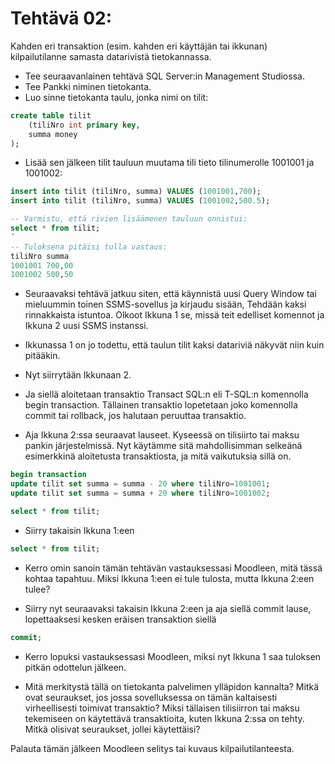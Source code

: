 # Tehtävä 02:


Kahden eri transaktion (esim. kahden eri käyttäjän tai ikkunan) kilpailutilanne samasta datarivistä tietokannassa.

- Tee seuraavanlainen tehtävä SQL Server:in Management Studiossa.
- Tee Pankki niminen tietokanta.
- Luo sinne tietokanta taulu, jonka nimi on tilit: 
```sql
create table tilit
    (tiliNro int primary key,
    summa money
);
```
- Lisää sen jälkeen tilit tauluun muutama tili tieto tilinumerolle 1001001 ja 1001002:
```sql
insert into tilit (tiliNro, summa) VALUES (1001001,700);
insert into tilit (tiliNro, summa) VALUES (1001002,500.5);

-- Varmistu, että rivien lisäämenen tauluun onnistui:
select * from tilit;
´
-- Tuloksena pitäisi tulla vastaus:
tiliNro summa
1001001	700,00
1001002	500,50
```


- Seuraavaksi tehtävä jatkuu siten, että käynnistä uusi Query Window tai mieluummin toinen SSMS-sovellus ja kirjaudu sisään, Tehdään kaksi rinnakkaista istuntoa. Olkoot Ikkuna 1 se, missä teit edelliset komennot ja Ikkuna 2 uusi SSMS instanssi.

- Ikkunassa 1 on jo todettu, että taulun tilit kaksi datariviä näkyvät niin kuin pitääkin.

- Nyt siirrytään Ikkunaan 2.
- Ja siellä aloitetaan transaktio Transact SQL:n eli T-SQL:n komennolla begin transaction. Tällainen transaktio lopetetaan joko komennolla commit tai rollback, jos halutaan peruuttaa transaktio. 
- Aja Ikkuna 2:ssa seuraavat lauseet. Kyseessä on tilisiirto tai maksu pankin järjestelmissä. Nyt käytämme sitä mahdollisimman selkeänä esimerkkinä aloitetusta transaktiosta, ja mitä vaikutuksia sillä on.

```sql
begin transaction
update tilit set summa = summa - 20 where tiliNro=1001001;
update tilit set summa = summa + 20 where tiliNro=1001002;

select * from tilit;
```

- Siirry takaisin Ikkuna 1:een
```sql
select * from tilit;
```

- Kerro omin sanoin tämän tehtävän vastauksessasi Moodleen, mitä tässä kohtaa tapahtuu. Miksi Ikkuna 1:een ei tule tulosta, mutta Ikkuna 2:een tulee?

- Siirry nyt seuraavaksi takaisin Ikkuna 2:een ja aja siellä commit lause, lopettaaksesi kesken eräisen transaktion siellä

```sql
commit;
```

- Kerro lopuksi vastauksessasi Moodleen, miksi nyt Ikkuna 1 saa tuloksen pitkän odottelun jälkeen.

- Mitä merkitystä tällä on tietokanta palvelimen ylläpidon kannalta? Mitkä ovat seuraukset, jos jossa sovelluksessa on tämän kaltaisesti virheellisesti toimivat transaktio? Miksi tällaisen tilisiirron tai maksu tekemiseen on käytettävä transaktioita, kuten Ikkuna 2:ssa on tehty. Mitkä olisivat seuraukset, jollei käytettäisi?

Palauta tämän jälkeen Moodleen selitys tai kuvaus kilpailutilanteesta.  



<!-- 
- Tutki AdventureWorks2012_Data tietokannan, jonkin taulun indeksien frakmentoitumisastetta. Mikä on Microsoftin maksimi suositus frakmentoitumisasteelle.

- Valitse haluamasi taulun jokin indeksi hiiren oikealla korvalla napauttaena. Valitse Properties. Siirry Fragmentation sivulle alla olevan kuvan mukaisesti:
<br>

![](Kuva_T02_01.PNG)<br>
Kuva 1. AdventureWorks2012_Data.mdf erään taulun frakmentoitumisasteen tutkimista.<br>

- Milloin tietokannan indeksit kannattaa reorganisoida ja milloin rebuild:ata.
- Miksi näin kannattaa tehdä?
- Mitkä voivat olla ne seuraukset, jollei näin tee?

Palauta Moodleen, palautuslinkkiin  vastauksesi. -->
